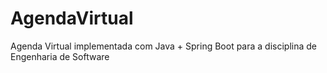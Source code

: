 # AgendaVirtual
Agenda Virtual implementada com Java + Spring Boot para a disciplina de Engenharia de Software
